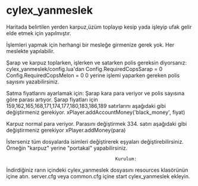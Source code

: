 # cylex_yanmeslek

Haritada belirtilen yerden karpuz,üzüm toplayıp kesip yada işleyip ufak gelir elde etmek için yapılmıştır.

İşlemleri yapmak için herhangi bir mesleğe girmenize gerek yok.
Her meslekte yapılabilir.

Şarap ve karpuz toplarken, işlerken ve satarken polis gereksin diyorsanız:
cylex_yanmeslek/config.lua'dan
Config.RequiredCopsSarap = 0
Config.RequiredCopsMelon = 0
0 yerine işlemi yaparken gereken polis sayısını yazabilirsiniz.

Satma fiyatlarını ayarlamak için:
Şarap kara para veriyor ve polis sayısına göre parası artıyor.
Şarap fiyatları için 159,162,165,168,171,174,177,180,183,186,189 satırlarını aşağıdaki gibi değiştirmeniz gerekiyor.
xPlayer.addAccountMoney('black_money', fiyat)

Karpuz normal para veriyor. Parasını değiştirmek 334. satırı aşağıdaki gibi değiştirmeniz gerekiyor
xPlayer.addMoney(para)


İsterseniz tüm dosyalarda isimleri değiştirerek eşyaları değiştirebilirsiniz.
Örneğin "karpuz" yerine "portakal" yapabilirsiniz.

                                             Kurulum:
İndirdiğiniz rarın içindeki cylex_yanmeslek dosyasını resources klasörünün içine atın.
server.cfg veya common.cfg içine start cylex_yanmeslek ekleyin.
